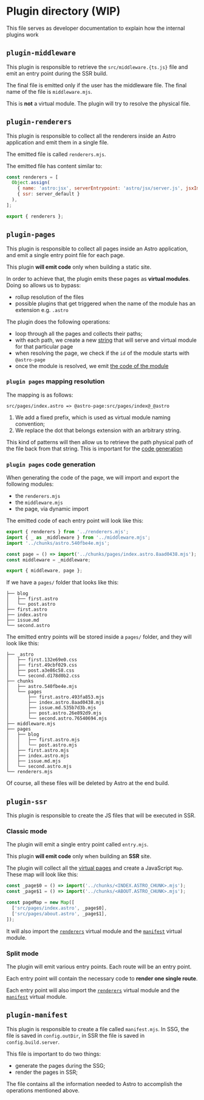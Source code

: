 # Plugin directory (WIP)

This file serves as developer documentation to explain how the internal plugins work

## `plugin-middleware`

This plugin is responsible to retrieve the `src/middleware.{ts.js}` file and emit an entry point during the SSR build.

The final file is emitted only if the user has the middleware file. The final name of the file is `middleware.mjs`.

This is **not** a virtual module. The plugin will try to resolve the physical file.

## `plugin-renderers`

This plugin is responsible to collect all the renderers inside an Astro application and emit them in a single file.

The emitted file is called `renderers.mjs`.

The emitted file has content similar to:

```js
const renderers = [
  Object.assign(
    { name: 'astro:jsx', serverEntrypoint: 'astro/jsx/server.js', jsxImportSource: 'astro' },
    { ssr: server_default }
  ),
];

export { renderers };
```

## `plugin-pages`

This plugin is responsible to collect all pages inside an Astro application, and emit a single entry point file for each page.

This plugin **will emit code** only when building a static site.

In order to achieve that, the plugin emits these pages as **virtual modules**. Doing so allows us to bypass:

- rollup resolution of the files
- possible plugins that get triggered when the name of the module has an extension e.g. `.astro`

The plugin does the following operations:

- loop through all the pages and collects their paths;
- with each path, we create a new [string](#plugin-pages-mapping-resolution) that will serve and virtual module for that particular page
- when resolving the page, we check if the `id` of the module starts with `@astro-page`
- once the module is resolved, we emit [the code of the module](#plugin-pages-code-generation)

### `plugin pages` mapping resolution

The mapping is as follows:

```
src/pages/index.astro => @astro-page:src/pages/index@_@astro
```

1. We add a fixed prefix, which is used as virtual module naming convention;
2. We replace the dot that belongs extension with an arbitrary string.

This kind of patterns will then allow us to retrieve the path physical path of the
file back from that string. This is important for the [code generation](#plugin-pages-code-generation)

### `plugin pages` code generation

When generating the code of the page, we will import and export the following modules:

- the `renderers.mjs`
- the `middleware.mjs`
- the page, via dynamic import

The emitted code of each entry point will look like this:

```js
export { renderers } from '../renderers.mjs';
import { _ as _middleware } from '../middleware.mjs';
import '../chunks/astro.540fbe4e.mjs';

const page = () => import('../chunks/pages/index.astro.8aad0438.mjs');
const middleware = _middleware;

export { middleware, page };
```

If we have a `pages/` folder that looks like this:

```
├── blog
│   ├── first.astro
│   └── post.astro
├── first.astro
├── index.astro
├── issue.md
└── second.astro
```

The emitted entry points will be stored inside a `pages/` folder, and they
will look like this:

```
├── _astro
│   ├── first.132e69e0.css
│   ├── first.49cbf029.css
│   ├── post.a3e86c58.css
│   └── second.d178d0b2.css
├── chunks
│   ├── astro.540fbe4e.mjs
│   └── pages
│       ├── first.astro.493fa853.mjs
│       ├── index.astro.8aad0438.mjs
│       ├── issue.md.535b7d3b.mjs
│       ├── post.astro.26e892d9.mjs
│       └── second.astro.76540694.mjs
├── middleware.mjs
├── pages
│   ├── blog
│   │   ├── first.astro.mjs
│   │   └── post.astro.mjs
│   ├── first.astro.mjs
│   ├── index.astro.mjs
│   ├── issue.md.mjs
│   └── second.astro.mjs
└── renderers.mjs
```

Of course, all these files will be deleted by Astro at the end build.

## `plugin-ssr`

This plugin is responsible to create the JS files that will be executed in SSR.

### Classic mode

The plugin will emit a single entry point called `entry.mjs`.

This plugin **will emit code** only when building an **SSR** site.

The plugin will collect all the [virtual pages](#plugin-pages) and create
a JavaScript `Map`. These map will look like this:

```js
const _page$0 = () => import('../chunks/<INDEX.ASTRO_CHUNK>.mjs');
const _page$1 = () => import('../chunks/<ABOUT.ASTRO_CHUNK>.mjs');

const pageMap = new Map([
  ['src/pages/index.astro', _page$0],
  ['src/pages/about.astro', _page$1],
]);
```

It will also import the [`renderers`](#plugin-renderers) virtual module
and the [`manifest`](#plugin-manifest) virtual module.

### Split mode

The plugin will emit various entry points. Each route will be an entry point.

Each entry point will contain the necessary code to **render one single route**.

Each entry point will also import the [`renderers`](#plugin-renderers) virtual module
and the [`manifest`](#plugin-manifest) virtual module.

## `plugin-manifest`

This plugin is responsible to create a file called `manifest.mjs`. In SSG, the file is saved
in `config.outDir`, in SSR the file is saved in `config.build.server`.

This file is important to do two things:

- generate the pages during the SSG;
- render the pages in SSR;

The file contains all the information needed to Astro to accomplish the operations mentioned above.
